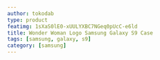 ```yaml
---
author: tokodab
type: product
featimg: 1sXaS0lE0-xUULYXBC7NGeq0pUcC-e6ld
title: Wonder Woman Logo Samsung Galaxy S9 Case
tags: [samsung, galaxy, s9]
category: [samsung]
---
```

